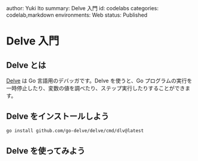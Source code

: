 author: Yuki Ito
summary: Delve 入門
id: codelabs
categories: codelab,markdown
environments: Web
status: Published

# Delve 入門

## Delve とは

[Delve](https://github.com/go-delve/delve) は Go 言語用のデバッガです。Delve を使うと、Go プログラムの実行を一時停止したり、変数の値を調べたり、ステップ実行したりすることができます。

## Delve をインストールしよう

```bash
go install github.com/go-delve/delve/cmd/dlv@latest
```

## Delve を使ってみよう
